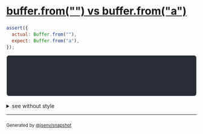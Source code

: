 # [buffer.from("") vs buffer.from("a")](../../array_typed.test.js#L5)

```js
assert({
  actual: Buffer.from(""),
  expect: Buffer.from("a"),
});
```

![img](throw.svg)

<details>
  <summary>see without style</summary>

```console
AssertionError: actual and expect are different

actual: Buffer []
expect: Buffer [
  97,
]
```

</details>


---

<sub>
  Generated by <a href="https://github.com/jsenv/core/tree/main/packages/independent/snapshot">@jsenv/snapshot</a>
</sub>
